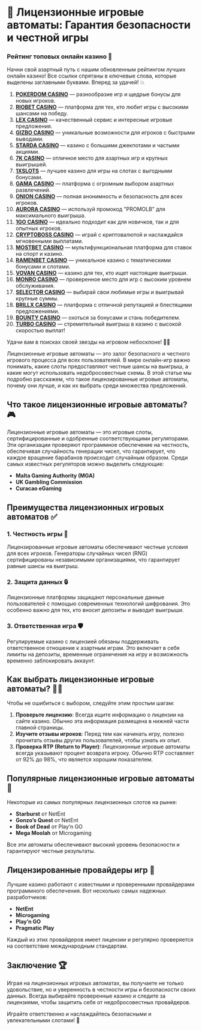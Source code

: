 # 🎰 Лицензионные игровые автоматы: Гарантия безопасности и честной игры
### Рейтинг топовых онлайн казино 🎰

Начни свой азартный путь с нашим обновленным рейтингом лучших онлайн казино! Все ссылки спрятаны в ключевые слова, которые выделены заглавными буквами. Вперед за удачей! 💥

1. **[POKERDOM CASINO](https://brandplay.link/Bxg7SC7H)** — разнообразие игр и щедрые бонусы для новых игроков.
2. **[RIOBET CASINO](https://brandplay.link/dtx89f2L)** — платформа для тех, кто любит игры с высокими шансами на победу.
3. **[LEX CASINO](https://brandplay.link/2HFTmBc8)** — качественный сервис и интересные игровые предложения.
4. **[GIZBO CASINO](https://gizbo-tea02.com/c8e962e89)** — уникальные возможности для игроков с быстрыми выводами.
5. **[STARDA CASINO](https://brandplay.link/cpFQbWKn)** — казино с большими джекпотами и частыми акциями.
6. **[7K CASINO](https://brandplay.link/dd46bNgD)** — отличное место для азартных игр и крупных выигрышей.
7. **[1XSLOTS](https://brandplay.link/R4xfxqdm)** — лучшее казино для игры на слотах с выгодными бонусами.
8. **[GAMA CASINO](https://brandplay.link/zrZpLFTP)** — платформа с огромным выбором азартных развлечений.
9. **[ONION CASINO](https://obclk001-2d.top/click?offer_id=986&partner_id=10542&landing_id=1798&utm_medium=affiliate&sub_1=oncasino3)** — полная анонимность и безопасность для всех игроков.
10. **[AURORA CASINO](https://10trafic-stat2.com/click/668546566bcc6313411604c7/6766/15114/subaccount?promocode=PROMOLB)** — используй промокод "PROMOLB" для максимального выигрыша.
11. **[1GO CASINO](https://1go-ircp01.com/ce015f410)** — идеально подходит как для новичков, так и для опытных игроков.
12. **[CRYPTOBOSS CASINO](https://cryptobossc.online/d847bcfa9)** — играй с криптовалютой и наслаждайся мгновенными выплатами.
13. **[MOSTBET CASINO](https://ktbtis024ifqfn0mst.com/beQs)** — мультифункциональная платформа для ставок на спорт и казино.
14. **[RAMENBET CASINO](https://get.saltyram.com/ru/registration?apkpop=0&partner=p24970p3296034p5526)** — уникальное казино с тематическими бонусами и слотами.
15. **[VOVAN CASINO](https://vovan.site/d2375cf9b)** — казино для тех, кто ищет настоящие выигрыши.
16. **[MONRO CASINO](https://mnr-ircp01.com/c3ce72a2c)** — проверенное место для игр с высоким уровнем обслуживания.
17. **[SELECTOR CASINO](https://gosel.pl/SELVK)** — выбирай свои любимые игры и выигрывай крупные суммы.
18. **[BRILLX CASINO](https://brillx.pub/BRIVK)** — платформа с отличной репутацией и блестящими предложениями.
19. **[BOUNTY CASINO](https://bounty-casino.de/BOVK)** — охоться за бонусами и стань победителем.
20. **[TURBO CASINO](https://turbo-casino.pro/TURVK)** — стремительный выигрыш в казино с высокой скоростью выплат!

Удачи вам в поисках своей звезды на игровом небосклоне! 🌟🎲

Лицензионные игровые автоматы — это залог безопасного и честного игрового процесса для всех пользователей. В мире онлайн-игр важно понимать, какие слоты предоставляют честные шансы на выигрыш, а какие могут использовать недобросовестные схемы. В этой статье мы подробно расскажем, что такое лицензированные игровые автоматы, почему они лучше, и как их выбрать среди множества предложений.

## Что такое лицензионные игровые автоматы? 🎮

Лицензионные игровые автоматы — это игровые слоты, сертифицированные и одобренные соответствующими регуляторами. Эти организации проверяют программное обеспечение на честность, обеспечивая случайность генерации чисел, что гарантирует, что каждое вращение барабанов происходит случайным образом. Среди самых известных регуляторов можно выделить следующие:

- **Malta Gaming Authority (MGA)**
- **UK Gambling Commission**
- **Curacao eGaming**

## Преимущества лицензионных игровых автоматов ✅

### 1. Честность игры 🎯
Лицензированные игровые автоматы обеспечивают честные условия для всех игроков. Генераторы случайных чисел (RNG) сертифицированы независимыми организациями, что гарантирует равные шансы на выигрыш.

### 2. Защита данных 🔒
Лицензионные платформы защищают персональные данные пользователей с помощью современных технологий шифрования. Это особенно важно для тех, кто вносит депозиты и выводит выигрыши.

### 3. Ответственная игра 🛡️
Регулируемые казино с лицензией обязаны поддерживать ответственное отношение к азартным играм. Это включает в себя лимиты на депозиты, временные ограничения на игру и возможность временно заблокировать аккаунт.

## Как выбрать лицензионные игровые автоматы? 🕵️‍♂️

Чтобы не ошибиться с выбором, следуйте этим простым шагам:

1. **Проверьте лицензию**: Всегда ищите информацию о лицензии на сайте казино. Обычно эта информация размещена в нижней части главной страницы.
2. **Изучите отзывы игроков**: Перед тем как начинать игру, полезно прочитать отзывы других пользователей, чтобы узнать их опыт.
3. **Проверка RTP (Return to Player)**: Лицензионные игровые автоматы всегда указывают процент возврата игроку. Обычно RTP составляет от 92% до 98%, что является хорошим показателем.

## Популярные лицензионные игровые автоматы 🎰

Некоторые из самых популярных лицензионных слотов на рынке:

- **Starburst** от NetEnt
- **Gonzo’s Quest** от NetEnt
- **Book of Dead** от Play’n GO
- **Mega Moolah** от Microgaming

Все эти автоматы обеспечивают высокий уровень безопасности и гарантируют честные результаты.

## Лицензированные провайдеры игр 🎲

Лучшие казино работают с известными и проверенными провайдерами программного обеспечения. Вот несколько самых надежных разработчиков:

- **NetEnt**
- **Microgaming**
- **Play’n GO**
- **Pragmatic Play**

Каждый из этих провайдеров имеет лицензии и регулярно проверяется на соответствие международным стандартам.

## Заключение 🏆

Играя на лицензионных игровых автоматах, вы получаете не только удовольствие, но и уверенность в честности игры и безопасности своих данных. Всегда выбирайте проверенные казино и следите за лицензиями, чтобы защитить себя от недобросовестных провайдеров.

Играйте ответственно и наслаждайтесь безопасными и увлекательными слотами! 🎉
